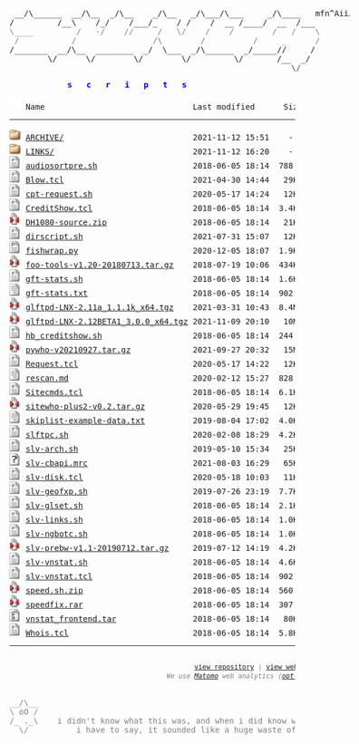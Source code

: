 <html>
  
<head>
  <link rel="shortcut icon" href="favicon.ico?v=2" type="image/x-icon" />
  <link rel="stylesheet" href="/assets/css/style.css" />
</head>
<body>
<div style="width: 600px; margin: 0 auto; margin-top: 20px;"><pre>
<!-- ``` -->
 __/\______  __/\__  _/\__    _/\__   _/\___/\___     _/\____   mfn^AiiA
/         /__\    /_/    /___/_    / /    /  __ /____/  __  /___
<span style="color:Gray;">\____         /   -/    //     /   \/    /    /        /   /    \</span>
<span style="color:SlateGray;"> /           /                /\        /          /     _      /</span>
/_______  __/\__  ________  _/  \___  _/\______  _/_____//     /
        \/      \/        \/        \/         \/       /__  _/
<span style="color:DarkSlateGray;">                                                           \/</span>
<!-- ``` --></pre></div>
<div style="width: 300px; margin:0 auto; margin-bottom: 10px; color: Blue">
<pre><b>s   c   r   i   p   t   s</b></pre></div>
<pre><img src="/assets/icons/blank.gif" alt="Icon "> Name                               Last modified      Size  Description<hr><img src="/assets/icons/folder.gif" alt="[DIR]"> <a href="ARCHIVE/">ARCHIVE/</a>                           2021-11-12 15:51    -   <font color='Gray'>OLD: archived scripts</font>
<img src="/assets/icons/folder.gif" alt="[DIR]"> <a href="LINKS/">LINKS/</a>                             2021-11-12 16:20    -   <b><a href='LINKS/links.html'>links</a></b> to other websites containing scripts, mirrors etc
<img src="/assets/icons/script.gif" alt="[TXT]"> <a href="audiosortpre.sh">audiosortpre.sh</a>                    2018-06-05 18:14  788   by <b>slv</b> - little wrapper cscript for audiosorting after pre
<img src="/assets/icons/script.gif" alt="[TXT]"> <a href="Blow.tcl">Blow.tcl</a>                           2021-04-30 14:44   29K  by <b>comp, slv</b> - !Blow plugin updated with CBC keyx, goes with <a href='fishwrap.py'>fishwrap.py</a>
<img src="/assets/icons/script.gif" alt="[TXT]"> <a href="cpt-request.sh">cpt-request.sh</a>                     2020-05-17 14:24   12K  by <b>comp</b> - goes with <a href='Requests.tcl'>Requests.tcl</a>
<img src="/assets/icons/script.gif" alt="[TXT]"> <a href="CreditShow.tcl">CreditShow.tcl</a>                     2018-06-05 18:14  3.4K  by <b>Holybull, slv</b> - !credits plugin for ngBot, uses <a href='hb_creditshow.sh'>hb_credshow.sh</a>
<img src="/assets/icons/compressed.gif" alt="[   ]"> <a href="DH1080-source.zip">DH1080-source.zip</a>                  2018-06-05 18:14   21K  by <b>ECLiPSE</b> - DH1080_tcl from fish.secure.la (mirror)
<img src="/assets/icons/script.gif" alt="[TXT]"> <a href="dirscript.sh">dirscript.sh</a>                       2021-07-31 15:07   12K  by <b>Jehsom, slv</b> - updated version of mp3 dirscript
<img src="/assets/icons/p.gif" alt="[TXT]"> <a href="fishwrap.py">fishwrap.py</a>                        2020-12-05 18:07  1.9K  by <b>slv</b> - weechat-fish wrapper for DH1080 keyx, goes with <a href='Blow.tcl'>Blow.tcl</a>
<img src="/assets/icons/compressed.gif" alt="[   ]"> <a href="foo-tools-v1.20-20180713.tar.gz">foo-tools-v1.20-20180713.tar.gz</a>    2018-07-19 10:06  434K  by <b>tanesha, slv</b>, <a href='https://github.com/silv3rr/foo-tools/graphs/contributors'>1</a>, <a href='https://github.com/glftpd/foo-tools/graphs/contributors'>2</a> - (<a href='https://github.com/silv3rr/foo-tools'><b>LATEST:</b>git</a>) fixed/updated foo-tools, incl foopre+mp3genre 
<img src="/assets/icons/script.gif" alt="[TXT]"> <a href="gft-stats.sh">gft-stats.sh</a>                       2018-06-05 18:14  1.6K  by <b>gft</b> - custom wk/mn/alup stats, can exclude users/groups
<img src="/assets/icons/text.gif" alt="[TXT]"> <a href="gft-stats.txt">gft-stats.txt</a>                      2018-06-05 18:14  902   by <b>gft</b> - goes with <a href='gft-stats.sh'>gft-stats.sh</a>, add these to glftpd.conf
<img src="/assets/icons/compressed.gif" alt="[   ]"> <a href="glftpd-LNX-2.11a_1.1.1k_x64.tgz">glftpd-LNX-2.11a_1.1.1k_x64.tgz</a>    2021-03-31 10:43  8.4M  by <b>glteam</b> - [<a href='https://glftpd.io'><b>LATEST</b>:web</a>] glftpd 2.11a linux x64, stable (mirror) | <a href='#' onClick="window.prompt('SHA512:', '05508b05c59db56438bd605b5f0e4a2aca41f0f05f58f9e9328a405c150149aae4d21a8941925d0158d5843b3e2a85ded56e1d506680dd024002bab1cf6c7728')">show sha512</a>
<img src="/assets/icons/compressed.gif" alt="[   ]"> <a href="glftpd-LNX-2.12BETA1_3.0.0_x64.tgz">glftpd-LNX-2.12BETA1_3.0.0_x64.tgz</a> 2021-11-09 20:10   10M  by <b>glteam</b> - [<a href='https://glftpd.io'><b>BETA</b>:web</a>] glftpd 2.12beta1 linux x64, stable (mirror) | <a href='#' onClick="window.prompt('SHA512:', '4c2b6bddcc6829c3c181487f83ff65cb1949aacb61e3f5d79a3497136ca13119079925cf597fc25ceb683f24a03a29455c94588b0cd1d11931683377eaa4d657')">show sha512</a>
<img src="/assets/icons/script.gif" alt="[TXT]"> <a href="hb_creditshow.sh">hb_creditshow.sh</a>                   2018-06-05 18:14  244   by <b>Holybull</b> - goes with <a href='CreditShow.tcl'>CreditShow.tcl</a>
<img src="/assets/icons/compressed.gif" alt="[   ]"> <a href="pywho-v20210927.tar.gz">pywho-v20210927.tar.gz</a>             2021-09-27 20:32   15M  by <b>slv</b> - [<a href='https://github.com/silv3rr/pywho'><b>LATEST</b>:git</a>] pywho: pzs-ng's sitewho ported to python
<img src="/assets/icons/script.gif" alt="[TXT]"> <a href="Request.tcl">Request.tcl</a>                        2020-05-17 14:22   12K  by <b>comp, slv</b> - !requests ngBot plugin that uses nickdb, goes with <a href='cpt-request.sh'>cpt-request.sh</a>
<img src="/assets/icons/text.gif" alt="[TXT]"> <a href="rescan.md">rescan.md</a>                          2020-02-12 15:27  828   by <b>slv</b> - oneliners for pzs-ng rescan | <a href='rescan.txt'>view</a> | <a href='rescan'>download</a>
<img src="/assets/icons/script.gif" alt="[TXT]"> <a href="Sitecmds.tcl">Sitecmds.tcl</a>                       2018-06-05 18:14  6.1K  by <b>comp, slv</b> - !site plugin updated to work with ngBot
<img src="/assets/icons/compressed.gif" alt="[   ]"> <a href="sitewho-plus2-v0.2.tar.gz">sitewho-plus2-v0.2.tar.gz</a>          2020-05-29 19:45   12K  by <b>slv</b> - sitewho+2: modded version with user ip/geoip2 country in raw output
<img src="/assets/icons/text.gif" alt="[TXT]"> <a href="skiplist-example-data.txt">skiplist-example-data.txt</a>          2019-08-04 17:02  4.0K  by <b>slv</b> - skiplist-example-data - how to add skiplist to cbftp datafile
<img src="/assets/icons/script.gif" alt="[TXT]"> <a href="slftpc.sh">slftpc.sh</a>                          2020-02-08 18:29  4.2K  by <b>slv</b> - slftp-cleaner - keeps slFtp dir nice and clean, most useful in cron
<img src="/assets/icons/script.gif" alt="[TXT]"> <a href="slv-arch.sh">slv-arch.sh</a>                        2019-05-10 15:34   25K  by <b>slv</b> - [<a href='https://github.com/silv3rr/slv-arch'><b>LATEST</b>:git</a>] archiver: moves releases, creates daydirs and tv/season dirs
<img src="/assets/icons/unknown.gif" alt="[   ]"> <a href="slv-cbapi.mrc">slv-cbapi.mrc</a>                      2021-08-03 16:29   65K  by <b>slv</b> - use cbftp api from mirc: search, dupe, request, invite and site cmds
<img src="/assets/icons/script.gif" alt="[TXT]"> <a href="slv-disk.tcl">slv-disk.tcl</a>                       2020-05-18 10:03   11K  by <b>slv</b> - monitor raids/disks
<img src="/assets/icons/script.gif" alt="[TXT]"> <a href="slv-geofxp.sh">slv-geofxp.sh</a>                      2019-07-26 23:19  7.7K  by <b>slv</b> - fxpscript to allow/deny country code(s) using geoip2
<img src="/assets/icons/script.gif" alt="[TXT]"> <a href="slv-glset.sh">slv-glset.sh</a>                       2018-06-05 18:14  2.1K  by <b>slv</b> - sets gldir for files in bin/sources and sets maxdirlogsize
<img src="/assets/icons/script.gif" alt="[TXT]"> <a href="slv-links.sh">slv-links.sh</a>                       2018-06-05 18:14  1.0K  by <b>slv</b> - searches daydirs 0day/pda/mp3/mv for matching dirs to create symlinks
<img src="/assets/icons/script.gif" alt="[TXT]"> <a href="slv-ngbotc.sh">slv-ngbotc.sh</a>                      2018-06-05 18:14  1.0K  by <b>slv</b> - small script to check ngBot changes, use before updating
<img src="/assets/icons/compressed.gif" alt="[   ]"> <a href="slv-prebw-v1.1-20190712.tar.gz">slv-prebw-v1.1-20190712.tar.gz</a>     2019-07-12 14:19  4.2K  by <b>slv</b> - [<a href='https://github.com/silv3rr/slv-prebw'><b>LATEST:</b>git</a>] pzs-ng dZBot/ngbot plugin to show bw after pre
<img src="/assets/icons/script.gif" alt="[TXT]"> <a href="slv-vnstat.sh">slv-vnstat.sh</a>                      2018-06-05 18:14  4.6K  by <b>slv</b> - vnstat wrapper for multiple interfaces? i dont even...
<img src="/assets/icons/script.gif" alt="[TXT]"> <a href="slv-vnstat.tcl">slv-vnstat.tcl</a>                     2018-06-05 18:14  902   by <b>slv</b> - !vnstat trigger
<img src="/assets/icons/compressed.gif" alt="[   ]"> <a href="speed.sh.zip">speed.sh.zip</a>                       2018-06-05 18:14  560   by <b>Unknown</b> - speed.sh tweaks tcp settings for gbit, with backup
<img src="/assets/icons/compressed.gif" alt="[   ]"> <a href="speedfix.rar">speedfix.rar</a>                       2018-06-05 18:14  307   by <b>Unknown</b> - speedfix.nfo uses lower buffer sizes than speed.sh, doesnt backup
<img src="/assets/icons/tar.gif" alt="[   ]"> <a href="vnstat_frontend.tar">vnstat_frontend.tar</a>                2018-06-05 18:14   80K  by <b>Nom</b> - use with http://humdi.net/vnstat
<img src="/assets/icons/script.gif" alt="[TXT]"> <a href="Whois.tcl">Whois.tcl</a>                          2018-06-05 18:14  5.8K  by <b>comp, E-Liquid, slv</b> - !whois plugin updated to work with ngBot
<hr></pre>
<pre><div style="color: Gray"><div style="display:flex; margin:0 auto;"><span id="lastUpdated" style="text-align: left;"></span>
<span style="margin-left: 55%; text-align: right;"><small><a href="https://github.com/silv3rr/sscripts.ga">view repository</a> | <a href="https://sscripts.ga">view website</a><br><i>We use <a href="https://matomo.org/privacy-policy">Matomo</a> web analytics (<a href="https://stats.sscripts.ga/piwik/index.php?module=CoreAdminHome&action=optOut&language=en&backgroundColor=d3d3d3&fontColor=000&fontSize=10pt&fontFamily=SFMono-Regular,Consolas,Liberation%20Mono,Menlo,Courier,monospace">opt-out</a>)</i></small></span></div>
<div style="width: 600px; margin:0 auto;">
__/\__
\ oO /
/_ ._\    i didn't know what this was, and when i did know what it was,
  \/          i have to say, it sounded like a huge waste of time
</div><div style="width: 1200px; margin:0; text-align: right; color: DarkGray;">slv^2014</div></div></pre>
<!-- Matomo Image Tracker--><noscript>
<img src="https://stats.sscripts.ga/piwik/piwik.php?idsite=17&rec=1" style="border:0" alt="" />
</noscript><!-- End Matomo -->
</body></html>
